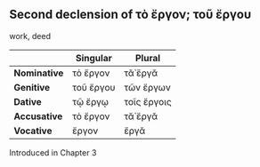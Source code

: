 ## Second declension of τὸ ἔργον; τοῦ ἔργου

work, deed

|                | Singular  | Plural      |
|----------------|-----------|-------------|
| **Nominative** | τὸ ἔργον  | τᾰ̀ ἔργᾰ     |
| **Genitive**   | τοῦ ἔργου | τῶν ἔργων   |
| **Dative**     | τῷ ἔργῳ   | τοῖς ἔργοις |
| **Accusative** | τὸ ἔργον  | τᾰ̀ ἔργᾰ     |
| **Vocative**   | ἔργον     | ἔργᾰ        |


Introduced in Chapter 3

